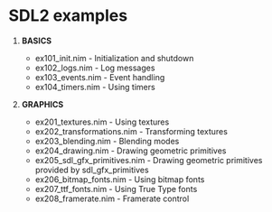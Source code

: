 SDL2 examples
=============

1. **BASICS**

    * ex101_init.nim    -   Initialization and shutdown
    * ex102_logs.nim    -   Log messages
    * ex103_events.nim  -   Event handling
    * ex104_timers.nim  -   Using timers

2. **GRAPHICS**

    * ex201_textures.nim            -   Using textures
    * ex202_transformations.nim     -   Transforming textures
    * ex203_blending.nim            -   Blending modes
    * ex204_drawing.nim             -   Drawing geometric primitives
    * ex205_sdl_gfx_primitives.nim  -   Drawing geometric primitives provided by sdl_gfx_primitives
    * ex206_bitmap_fonts.nim        -   Using bitmap fonts
    * ex207_ttf_fonts.nim           -   Using True Type fonts
    * ex208_framerate.nim           -   Framerate control

